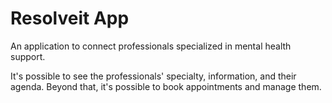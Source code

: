 # Resolveit App
An application to connect professionals specialized in mental health support. 

It's possible to see the professionals' specialty, information, and their agenda. Beyond that, it's possible to book appointments and manage them.
